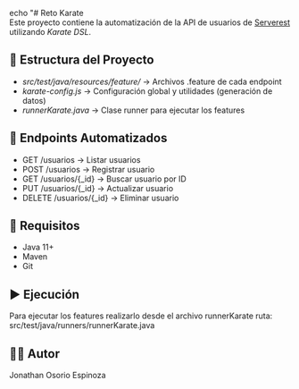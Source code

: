 echo "# Reto Karate   
Este proyecto contiene la automatización de la API de usuarios de [Serverest](https://serverest.dev) utilizando *Karate
DSL*.

## 📌 Estructura del Proyecto

- *src/test/java/resources/feature/* → Archivos .feature de cada endpoint
- *karate-config.js* → Configuración global y utilidades (generación de datos)
- *runnerKarate.java* → Clase runner para ejecutar los features

## 🚀 Endpoints Automatizados

- GET /usuarios → Listar usuarios
- POST /usuarios → Registrar usuario
- GET /usuarios/{_id} → Buscar usuario por ID
- PUT /usuarios/{_id} → Actualizar usuario
- DELETE /usuarios/{_id} → Eliminar usuario

## 🔧 Requisitos

- Java 11+
- Maven
- Git

## ▶️ Ejecución

Para ejecutar los features realizarlo desde el archivo runnerKarate
ruta: src/test/java/runners/runnerKarate.java

## 👨‍💻 Autor

Jonathan Osorio Espinoza

